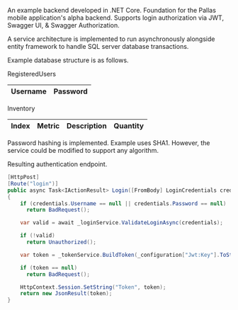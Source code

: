 An example backend developed in .NET Core. Foundation for the Pallas mobile application's alpha backend. Supports login authorization via JWT, Swagger UI, & Swagger Authorization.

A service architecture is implemented to run asynchronously alongside entity framework to handle SQL server database transactions.

Example database structure is as follows.

RegisteredUsers

| Username | Password | 
| :---:   | :---: |

Inventory

| Index | Metric | Description | Quantity | 
| :---:   | :---: | :---: | :---: |

Password hashing is implemented. Example uses SHA1. However, the service could be modified to support any algorithm.

Resulting authentication endpoint.

````c#
[HttpPost]
[Route("login")]
public async Task<IActionResult> Login([FromBody] LoginCredentials credentials)
{
    if (credentials.Username == null || credentials.Password == null)
      return BadRequest();

    var valid = await _loginService.ValidateLoginAsync(credentials);

    if (!valid)
      return Unauthorized();

    var token = _tokenService.BuildToken(_configuration["Jwt:Key"].ToString(), _configuration["Jwt:Issuer"].ToString(), credentials);

    if (token == null)
      return BadRequest();

    HttpContext.Session.SetString("Token", token);
    return new JsonResult(token);
}
````
